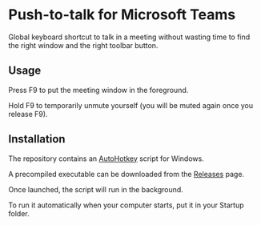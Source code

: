 # Push-to-talk for Microsoft Teams

Global keyboard shortcut to talk in a meeting without wasting time to find the right window and the right toolbar button.

## Usage

Press F9 to put the meeting window in the foreground.

Hold F9 to temporarily unmute yourself (you will be muted again once you release F9).

## Installation

The repository contains an [AutoHotkey](https://www.autohotkey.com) script for Windows.

A precompiled executable can be downloaded from the [Releases](https://github.com/joanrieu/ms-teams-push-to-talk/releases) page.

Once launched, the script will run in the background.

To run it automatically when your computer starts, put it in your Startup folder.
